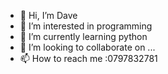 - 👋 Hi, I’m Dave
- 👀 I’m interested in programming
- 🌱 I’m currently learning python
- 💞️ I’m looking to collaborate on ...
- 📫 How to reach me :0797832781

<!---
DAVE412079/DAVE412079 is a ✨ special ✨ repository because its `README.md` (this file) appears on your GitHub profile.
You can click the Preview link to take a look at your changes.
--->

